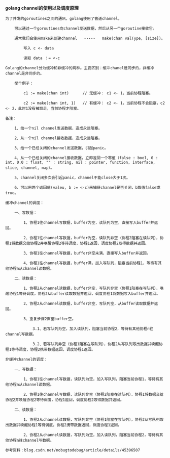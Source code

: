 **golang channel的使用以及调度原理**
    
    为了并发的goroutines之间的通讯，golang使用了管道channel。
    
        可以通过一个goroutines向channel发送数据，然后从另一个goroutine接收它。
    
        通常我们会使用make来创建channel   -----   make(chan valType, [size])。
    
            写入 c <- data
        
            读取 data ：= <-c
    
    Golang的channel分为缓冲和非缓冲的两种。主要区别：缓冲chanel是同步的，非缓冲channel是非同步的。
    
        举个例子：
             
            c1 := make(chan int)      // 无缓冲： c1 <- 1，当前协程阻塞。
    
            c2 := make(chan int, 1)   // 有缓冲： c2 <- 1，当前协程不会阻塞，c2 <- 2，此时1没有被取走，当前协程才阻塞。
    
    备注：
    
        1、给一个nil channel发送数据，造成永远阻塞。
        
        2、从一个nil channel接收数据，造成永远阻塞。
        
        3、给一个已经关闭的channel发送数据，引起panic。
        
        4、从一个已经关闭的channel接收数据，立即返回一个零值（false : bool, 0 : int, 0.0 : float, "" : string, nil : pointer, function, interface, slice, channel, map）。
            
        5、channel关闭多次会引起panic，channel不能close大于1次。
        
        6、可以用两个返回值(valeu, b := <-c)来捕获channel是否关闭，b取值false或true。
        
    缓冲channel的调度：
        
        一、写数据：
        
            1、协程1往channel写数据，buffer为空，读队列为空，直接写入buffer并返回。
            
            2、协程1往channel写数据，buffer为空，读队列非空（协程2阻塞在读队列），协程1将数据交给协程2并唤醒协程2等待调度，协程1返回，调度协程2取得数据并返回。
               
            3、协程1往channel写数据，buffer非空未满，直接写入buffer并返回。
            
            4、协程1往channel写数据，buffer满，加入写队列，阻塞当前协程1，等待有其他协程n从channel读数据。
        
        二、读数据：
            
            1、协程2从channel读数据，buffer非空，写队列非空（协程1阻塞在写队列），唤醒协程1等待调度，协程2从buffer读取数据并返回，调度协程1将数据写入buffer并返回。
            
            2、协程2从channel读数据，buffer非空，写队列空，从buffer读取数据并返回。
            
            3、重复步骤2直至buffer空。
            
                3.1、若写队列为空，加入读队列，阻塞当前协程2，等待有其他协程n往channel写数据。
                
                3.2、若写队列非空（协程1阻塞在写队列），协程2从写队列取出数据并唤醒协程1等待调度，协程2携带数据返回，调度协程1返回。
                    
    非缓冲channel的调度：
        
        一、写数据：
        
            1、协程1往channel写数据，读队列为空，加入写队列，阻塞当前协程1，等待有其他协程n从channel读数据。
            
            2、协程1往channel写数据，读队列非空（协程2阻塞在读队列），协程1将数据交给协程2并唤醒协程2等待调度，协程1返回，调度协程2取得数据并返回。
               
        二、读数据：
            
            1、协程2从channel读数据，写队列非空（协程1阻塞在写队列），协程2从写队列取出数据并唤醒协程1等待调度，协程2携带数据返回，调度协程1返回。
            
            2、协程2从channel读数据，写队列为空，加入读队列，阻塞当前协程2，等待有其他协程n往channel写数据。
       	
    参考资料：blog.csdn.net/nobugtodebug/article/details/45396507